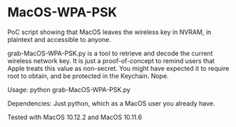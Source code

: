 # MacOS-WPA-PSK
PoC script showing that MacOS leaves the wireless key in NVRAM, in plaintext and accessible to anyone.

grab-MacOS-WPA-PSK.py is a tool to retrieve and decode the current wireless network key.
It is just a proof-of-concept to remind users that Apple treats this value as non-secret.
You might have expected it to require root to obtain, and be protected in the Keychain. Nope.

Usage:
        python grab-MacOS-WPA-PSK.py

Dependencies:
        Just python, which as a MacOS user you already have.

Tested with MacOS 10.12.2 and MacOS 10.11.6
